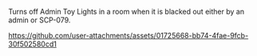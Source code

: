 Turns off Admin Toy Lights in a room when it is blacked out either by an admin or SCP-079.



https://github.com/user-attachments/assets/01725668-bb74-4fae-9fcb-30f502580cd1

